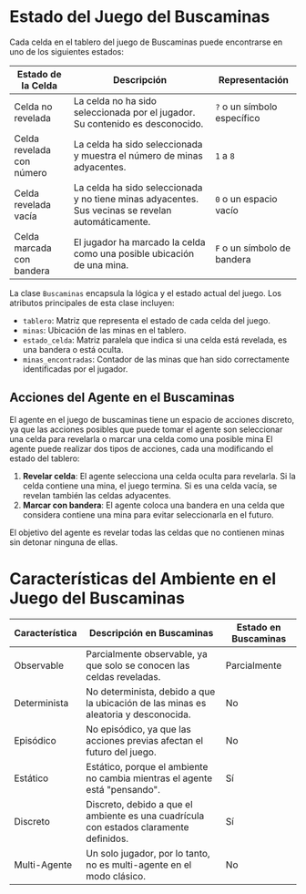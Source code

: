 # Estado del Juego del Buscaminas

Cada celda en el tablero del juego de Buscaminas puede encontrarse en uno de los siguientes estados:

| Estado de la Celda          | Descripción                                                                                   | Representación      |
|-----------------------------|-----------------------------------------------------------------------------------------------|---------------------|
| Celda no revelada           | La celda no ha sido seleccionada por el jugador. Su contenido es desconocido.                 | `?` o un símbolo específico |
| Celda revelada con número   | La celda ha sido seleccionada y muestra el número de minas adyacentes.                        | `1` a `8`           |
| Celda revelada vacía        | La celda ha sido seleccionada y no tiene minas adyacentes. Sus vecinas se revelan automáticamente. | `0` o un espacio vacío     |
| Celda marcada con bandera   | El jugador ha marcado la celda como una posible ubicación de una mina.                        | `F` o un símbolo de bandera  |

La clase `Buscaminas` encapsula la lógica y el estado actual del juego. Los atributos principales de esta clase incluyen:

- `tablero`: Matriz que representa el estado de cada celda del juego.
- `minas`: Ubicación de las minas en el tablero.
- `estado_celda`: Matriz paralela que indica si una celda está revelada, es una bandera o está oculta.
- `minas_encontradas`: Contador de las minas que han sido correctamente identificadas por el jugador.

## Acciones del Agente en el Buscaminas
El agente en el juego de buscaminas tiene un espacio de acciones discreto, ya que las acciones posibles que puede tomar el agente son seleccionar una celda para revelarla o marcar una celda como una posible mina
El agente puede realizar dos tipos de acciones, cada una modificando el estado del tablero:

1. **Revelar celda**: El agente selecciona una celda oculta para revelarla. Si la celda contiene una mina, el juego termina. Si es una celda vacía, se revelan también las celdas adyacentes.
2. **Marcar con bandera**: El agente coloca una bandera en una celda que considera contiene una mina para evitar seleccionarla en el futuro.

El objetivo del agente es revelar todas las celdas que no contienen minas sin detonar ninguna de ellas.


# Características del Ambiente en el Juego del Buscaminas

| Característica            | Descripción en Buscaminas | Estado en Buscaminas |
|---------------------------|---------------------------|----------------------|
| Observable                | Parcialmente observable, ya que solo se conocen las celdas reveladas. | Parcialmente |
| Determinista              | No determinista, debido a que la ubicación de las minas es aleatoria y desconocida. | No |
| Episódico                 | No episódico, ya que las acciones previas afectan el futuro del juego. | No |
| Estático                  | Estático, porque el ambiente no cambia mientras el agente está "pensando". | Sí |
| Discreto                  | Discreto, debido a que el ambiente es una cuadrícula con estados claramente definidos. | Sí |
| Multi-Agente              | Un solo jugador, por lo tanto, no es multi-agente en el modo clásico. | No |


